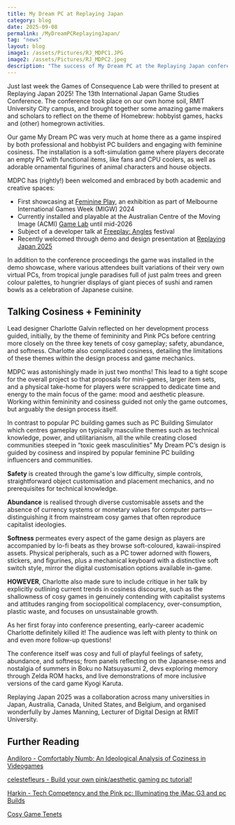 ```yaml
---
title: My Dream PC at Replaying Japan
category: blog
date: 2025-09-08
permalink: /MyDreamPCReplayingJapan/
tag: "news"
layout: blog
image1: /assets/Pictures/RJ_MDPC1.JPG
image2: /assets/Pictures/RJ_MDPC2.jpeg
description: "The success of My Dream PC at the Replaying Japan conference!"
---
```

Just last week the Games of Consequence Lab were thrilled to present at Replaying Japan 2025! The 13th International Japan Game Studies Conference. The conference took place on our own home soil, RMIT University City campus, and brought together some amazing game makers and scholars to reflect on the theme of Homebrew: hobbyist games, hacks and (other) homegrown activities.

Our game My Dream PC was very much at home there as a game inspired by both professional and hobbyist PC builders and engaging with feminine cosiness. The installation is a soft-simulation game where players decorate an empty PC with functional items, like fans and CPU coolers, as well as adorable ornamental figurines of animal characters and house objects.

MDPC has (rightly!) been welcomed and embraced by both academic and creative spaces:

* First showcasing at [Feminine Play](https://www.feminineplay.org), an exhibition as part of Melbourne International Games Week (MIGW) 2024
* Currently installed and playable at the Australian Centre of the Moving Image (ACMI) [Game Lab](https://www.acmi.net.au/whats-on/games-lab-presented-by-big-ant-studios/) until mid-2026
* Subject of a developer talk at [Freeplay: Angles](https://www.freeplay.net.au/parallels25) festival 
* Recently welcomed through demo and design presentation at [Replaying Japan 2025](https://sites.google.com/view/replaying-japan-2025)

In addition to the conference proceedings the game was installed in the demo showcase, where various attendees built variations of their very own virtual PCs, from tropical jungle paradises full of just palm trees and green colour palettes, to hungrier displays of giant pieces of sushi and ramen bowls as a celebration of Japanese cuisine.

## Talking Cosiness + Femininity

Lead designer Charlotte Galvin reflected on her development process guided, initially, by the theme of femininity and Pink PCs before centring more closely on the three key tenets of cosy gameplay; safety, abundance, and softness. Charlotte also complicated cosiness, detailing the limitations of these themes within the design process and game mechanics.

MDPC was astonishingly made in just two months! This lead to a tight scope for the overall project so that proposals for mini-games, larger item sets, and a physical take-home for players were scrapped to dedicate time and energy to the main focus of the game: mood and aesthetic pleasure. Working within femininity and cosiness guided not only the game outcomes, but arguably the design process itself.

In contrast to popular PC building games such as PC Building Simulator which centres gameplay on typically masculine themes such as technical knowledge, power, and utilitarianism, all the while creating closed communities steeped in “toxic geek masculinities” My Dream PC’s design is guided by cosiness and inspired by popular feminine PC building influencers and communities.

__Safety__ is created through the game's low difficulty, simple controls, straightforward object customisation and placement mechanics, and no prerequisites for technical knowledge.

__Abundance__ is realised through diverse customisable assets and the absence of currency systems or monetary values for computer parts—distinguishing it from mainstream cosy games that often reproduce capitalist ideologies.

__Softness__ permeates every aspect of the game design as players are accompanied by lo-fi beats as they browse soft-coloured, kawaii-inspired assets. Physical peripherals, such as a PC tower adorned with flowers, stickers, and figurines, plus a mechanical keyboard with a distinctive soft switch style, mirror the digital customisation options available in-game.

__HOWEVER__, Charlotte also made sure to include critique in her talk by explicitly outlining current trends in cosiness discourse, such as the shallowness of cosy games in genuinely contending with capitalist systems and attitudes ranging from sociopolitical complacency, over-consumption, plastic waste, and focuses on unsustainable growth.

As her first foray into conference presenting, early-career academic Charlotte definitely killed it! The audience was left with plenty to think on and even more follow-up questions!

The conference itself was cosy and full of playful feelings of safety, abundance, and softness; from panels reflecting on the Japanese-ness and nostalgia of summers in Boku no Natsuyasumi 2, devs exploring memory through Zelda ROM hacks, and live demonstrations of  more inclusive versions of the card game Kyogi Karuta.

Replaying Japan 2025 was a collaboration across many universities in Japan, Australia, Canada, United States, and Belgium, and organised wonderfully by James Manning, Lecturer of Digital Design at RMIT University.

## Further Reading

[Andiloro - Comfortably Numb: An Ideological Analysis of Coziness in Videogames](https://www.researchgate.net/publication/380913641_Comfortably_Numb_An_Ideological_Analysis_of_Coziness_in_Videogames)

[celestefleurs - Build your own pink/aesthetic gaming pc tutorial!](https://www.youtube.com/watch?v=Vqk2Bv-820M)

[Harkin - Tech Competency and the Pink pc: Illuminating the iMac G3 and pc Builds](https://www.researchgate.net/publication/383344514_Tech_Competency_and_the_Pink_pc_Illuminating_the_iMac_G3_and_pc_Builds)

[Cosy Game Tenets](https://lostgarden.com/2018/01/24/cozy-games/)